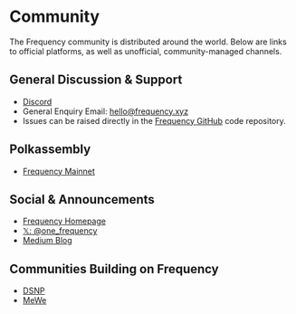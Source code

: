 # Community

The Frequency community is distributed around the world.
Below are links to official platforms, as well as unofficial, community-managed channels.

## General Discussion & Support

- ​[Discord](https://discord.com/invite/JchmHX5afV)
- General Enquiry Email​: [hello@frequency.xyz](mailto:hello@frequency.xyz)
- Issues can be raised directly in the [Frequency GitHub](https://github.com/LibertyDSNP/frequency) code repository.

## Polkassembly

- [Frequency Mainnet](https://frequency.polkassembly.io/)

## Social & Announcements

- [Frequency Homepage](https://www.frequency.xyz)
- [𝕏: @one_frequency](https://twitter.com/one_frequency)
- [Medium Blog](https://medium.com/one-frequency)

## Communities Building on Frequency

- [DSNP](https://www.dsnp.org/)
- [MeWe](https://mewe.com/)
